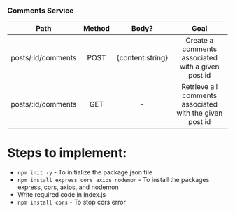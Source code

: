 ### Comments Service

|        Path        | Method |      Body?       |                          Goal                           |
| :----------------: | :----: | :--------------: | :-----------------------------------------------------: |
| posts/:id/comments |  POST  | {content:string} |    Create a comments associated with a given post id    |
| posts/:id/comments |  GET   |        -         | Retrieve all comments associated with the given post id |

# Steps to implement:

- `npm init -y` - To initialize the package.json file
- `npm install express cors axios nodemon` - To install the packages express, cors, axios, and nodemon
- Write required code in index.js
- `npm install cors` - To stop cors error
